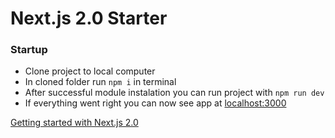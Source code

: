 <h1>Next.js 2.0 Starter</h1>

<h3>Startup</h3>
<ul>
<li>Clone project to local computer</li>
<li>In cloned folder run <code>npm i</code> in terminal
<li>After successful module instalation you can run project with <code>npm run dev</code>
<li>If everything went right you can now see app at <a href="localhost:3000">localhost:3000</a>
</ul>

<a href="https://zeit.co/blog/next2">Getting started with Next.js 2.0</a>